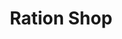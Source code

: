 ---
title: "Ration Shop"
url: /kodungallur/ration-shop-kottappuram-market-road/
shop: Lebensmittel
---